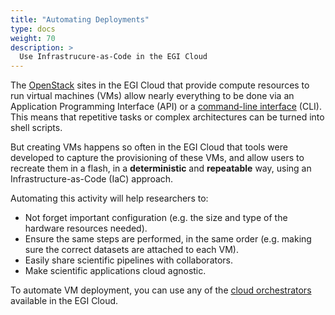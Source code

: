 ```yaml
---
title: "Automating Deployments"
type: docs
weight: 70
description: >
  Use Infrastrucure-as-Code in the EGI Cloud
---
```


The [OpenStack](../../../getting-started/openstack) sites in the EGI Cloud that
provide compute resources to run virtual machines (VMs) allow nearly everything
to be done via an Application Programming Interface (API) or a
[command-line interface](../../../getting-started/cli) (CLI).
This means that repetitive tasks or complex architectures can be turned into shell scripts.

But creating VMs happens so often in the EGI Cloud that tools were developed to
capture the provisioning of these VMs, and allow users to recreate them in a flash,
in a **deterministic** and **repeatable** way, using an Infrastructure-as-Code (IaC) approach.

Automating this activity will help researchers to:

- Not forget important configuration (e.g. the size and type of the hardware resources needed).
- Ensure the same steps are performed, in the same order (e.g. making sure the correct
  datasets are attached to each VM).
- Easily share scientific pipelines with collaborators.
- Make scientific applications cloud agnostic.

To automate VM deployment, you can use any of the [cloud orchestrators](../../orchestration)
available in the EGI Cloud.
